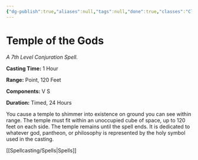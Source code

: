 ```yaml
---
{"dg-publish":true,"aliases":null,"tags":null,"done":true,"classes":"Cleric,","spellLevel":7,"school":"Conjuration","source":"XGE","permalink":"/spells/temple-of-the-gods/","dgHomeLink":false,"dgPassFrontmatter":true}
---
```


# Temple of the Gods
*A 7th Level Conjuration Spell.*

**Casting Time:** 1 Hour

**Range:** Point, 120 Feet

**Components:** V S 

**Duration:** Timed, 24 Hours

You cause a temple to shimmer into existence on ground you can see within range. The temple must fit within an unoccupied cube of space, up to 120 feet on each side. The temple remains until the spell ends. It is dedicated to whatever god, pantheon, or philosophy is represented by the holy symbol used in the casting.

[[Spellcasting/Spells|Spells]]
